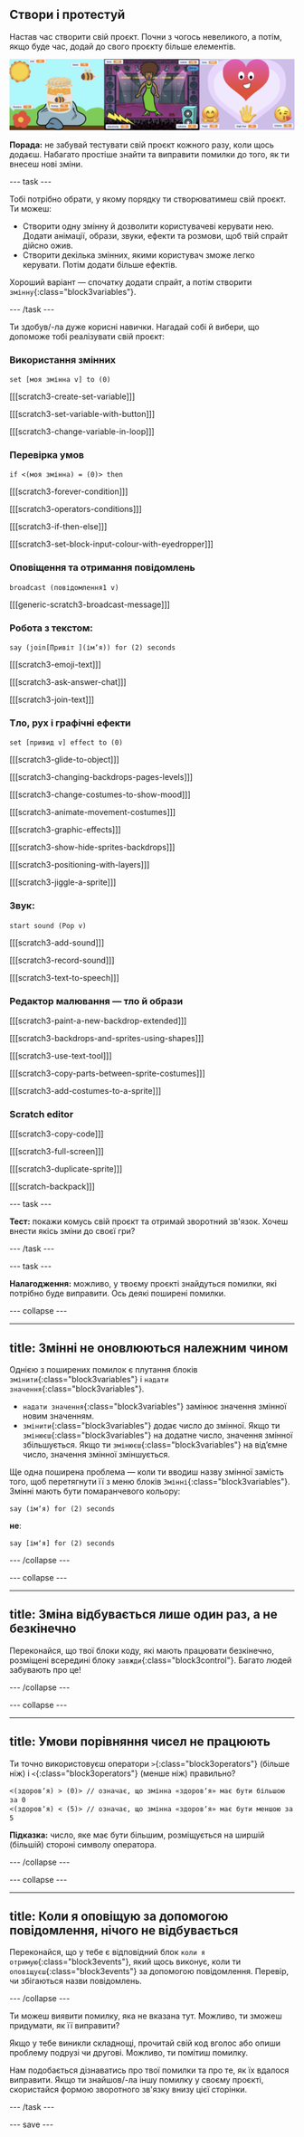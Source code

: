 ## Створи і протестуй

Настав час створити свій проєкт. Почни з чогось невеликого, а потім, якщо буде час, додай до свого проєкту більше елементів.

![](images/step3_image.png)

**Порада:** не забувай тестувати свій проєкт кожного разу, коли щось додаєш. Набагато простіше знайти та виправити помилки до того, як ти внесеш нові зміни.

--- task ---

Тобі потрібно обрати, у якому порядку ти створюватимеш свій проєкт. Ти можеш:

+ Створити одну змінну й дозволити користувачеві керувати нею. Додати анімації, образи, звуки, ефекти та розмови, щоб твій спрайт дійсно ожив.
+ Створити декілька змінних, якими користувач зможе легко керувати. Потім додати більше ефектів.

Хороший варіант — спочатку додати спрайт, а потім створити `змінну`{:class="block3variables"}.

--- /task ---

Ти здобув/-ла дуже корисні навички. Нагадай собі й вибери, що допоможе тобі реалізувати свій проєкт:

### Використання змінних

```blocks3
set [моя змінна v] to (0)
```

[[[scratch3-create-set-variable]]]

[[[scratch3-set-variable-with-button]]]

[[[scratch3-change-variable-in-loop]]]

### Перевірка умов

```blocks3
if <(моя змінна) = (0)> then
```

[[[scratch3-forever-condition]]]

[[[scratch3-operators-conditions]]]

[[[scratch3-if-then-else]]]

[[[scratch3-set-block-input-colour-with-eyedropper]]]

### Оповіщення та отримання повідомлень

```blocks3
broadcast (повідомлення1 v)
```

[[[generic-scratch3-broadcast-message]]]

### Робота з текстом:

```blocks3
say (join[Привіт ](імʼя)) for (2) seconds
```

[[[scratch3-emoji-text]]]

[[[scratch3-ask-answer-chat]]]

[[[scratch3-join-text]]]

### Тло, рух і графічні ефекти

```blocks3
set [привид v] effect to (0)
```

[[[scratch3-glide-to-object]]]

[[[scratch3-changing-backdrops-pages-levels]]]

[[[scratch3-change-costumes-to-show-mood]]]

[[[scratch3-animate-movement-costumes]]]

[[[scratch3-graphic-effects]]]

[[[scratch3-show-hide-sprites-backdrops]]]

[[[scratch3-positioning-with-layers]]]

[[[scratch3-jiggle-a-sprite]]]

### Звук:

```blocks3
start sound (Pop v)
```

[[[scratch3-add-sound]]]

[[[scratch3-record-sound]]]

[[[scratch3-text-to-speech]]]

### Редактор малювання — тло й образи

[[[scratch3-paint-a-new-backdrop-extended]]]

[[[scratch3-backdrops-and-sprites-using-shapes]]]

[[[scratch3-use-text-tool]]]

[[[scratch3-copy-parts-between-sprite-costumes]]]

[[[scratch3-add-costumes-to-a-sprite]]]

### Scratch editor

[[[scratch3-copy-code]]]

[[[scratch3-full-screen]]]

[[[scratch3-duplicate-sprite]]]

[[[scratch-backpack]]]


--- task ---

**Тест:** покажи комусь свій проєкт та отримай зворотний зв'язок. Хочеш внести якісь зміни до своєї гри?

--- /task ---

--- task ---

**Налагодження:** можливо, у твоєму проєкті знайдуться помилки, які потрібно буде виправити. Ось деякі поширені помилки.


--- collapse ---

---
title: Змінні не оновлюються належним чином
---

Однією з поширених помилок є плутання блоків `змінити`{:class="block3variables"} і `надати значення`{:class="block3variables"}.

+ `надати значення`{:class="block3variables"} замінює значення змінної новим значенням.
+ `змінити`{:class="block3variables"} додає число до змінної. Якщо ти `змінюєш`{:class="block3variables"} на додатне число, значення змінної збільшується. Якщо ти `змінюєш`{:class="block3variables"} на відʼємне число, значення змінної зміншується.


Ще одна поширена проблема — коли ти вводиш назву змінної замість того, щоб перетягнути її з меню блоків `Змінні`{:class="block3variables"}. Змінні мають бути помаранчевого кольору:

```blocks3
say (імʼя) for (2) seconds
```

**не**:

```blocks3
say [імʼя] for (2) seconds
```

--- /collapse ---

--- collapse ---

---
title: Зміна відбувається лише один раз, а не безкінечно
---

Переконайся, що твої блоки коду, які мають працювати безкінечно, розміщені всередині блоку `завжди`{:class="block3control"}. Багато людей забувають про це!

--- /collapse ---

--- collapse ---

---
title: Умови порівняння чисел не працюють
---

Ти точно використовуєш оператори `>`{:class="block3operators"} (більше ніж) і `<`{:class="block3operators"} (менше ніж) правильно?

```blocks3
<(здоровʼя) > (0)> // означає, що змінна «здоровʼя» має бути більшою за 0
<(здоровʼя) < (5)> // означає, що змінна «здоровʼя» має бути меншою за 5
```

**Підказка:** число, яке має бути більшим, розміщується на ширшій (більшій) стороні символу оператора.

--- /collapse ---

--- collapse ---

---
title: Коли я оповіщую за допомогою повідомлення, нічого не відбувається
---

Переконайся, що у тебе є відповідний блок `коли я отримую`{:class="block3events"}, який щось виконує, коли ти `оповіщуєш`{:class="block3events"} за допомогою повідомлення. Перевір, чи збігаються назви повідомлень.

--- /collapse ---

Ти можеш виявити помилку, яка не вказана тут. Можливо, ти зможеш придумати, як її виправити?

Якщо у тебе виникли складнощі, прочитай свій код вголос або опиши проблему подрузі чи другові. Можливо, ти помітиш помилку.

Нам подобається дізнаватись про твої помилки та про те, як їх вдалося виправити. Якщо ти знайшов/-ла іншу помилку у своєму проєкті, скористайся формою зворотного зв'язку внизу цієї сторінки.

--- /task ---


--- save ---

